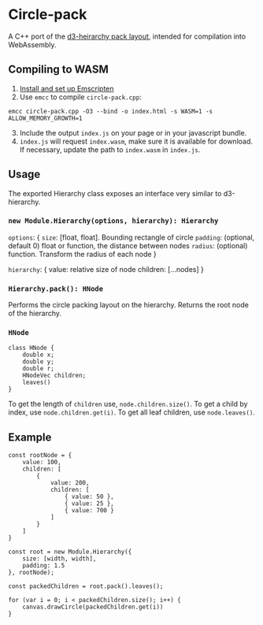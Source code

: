 # Circle-pack

A C++ port of the [d3-heirarchy pack layout](https://github.com/d3/d3-hierarchy/tree/master/src/pack), intended for compilation into WebAssembly.

## Compiling to WASM
1. [Install and set up Emscripten](http://kripken.github.io/emscripten-site/docs/getting_started/downloads.html)
2. Use `emcc` to compile `circle-pack.cpp`:
```
emcc circle-pack.cpp -O3 --bind -o index.html -s WASM=1 -s ALLOW_MEMORY_GROWTH=1
```
3. Include the output `index.js` on your page or in your javascript bundle.
4. `index.js` will request `index.wasm`, make sure it is available for download. If necessary, update the path to `index.wasm` in `index.js`.


## Usage
The exported Hierarchy class exposes an interface very similar to d3-hierarchy.

### `new Module.Hierarchy(options, hierarchy): Hierarchy`

`options`: {
    `size`: [float, float]. Bounding rectangle of circle
    `padding`: (optional, default 0) float or function, the   distance between nodes
    `radius`: (optional) function. Transform the radius of    each node
}

`hierarchy`: {
    value: relative size of node
    children: [...nodes]
}

### `Hierarchy.pack(): HNode`
Performs the circle packing layout on the hierarchy. Returns the root node of the hierarchy.

### `HNode`
```
class HNode {
    double x;
    double y;
    double r;
    HNodeVec children;
    leaves()
}
```

To get the length of `children` use, `node.children.size()`. To get a child by index, use `node.children.get(i)`. To get all leaf children, use `node.leaves()`.

## Example
```
const rootNode = {
    value: 100,
    children: [
        {
            value: 200,
            children: [
                { value: 50 },
                { value: 25 },
                { value: 700 }
            ]
        }
    ]
}

const root = new Module.Hierarchy({
    size: [width, width],
    padding: 1.5
}, rootNode);

const packedChildren = root.pack().leaves();

for (var i = 0; i < packedChildren.size(); i++) {
    canvas.drawCircle(packedChildren.get(i))
}
```